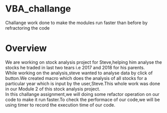 # VBA_challange
Challange work done to make the modules run faster than before by refractoring the code

# Overview
We are working on stock analysis project for Steve,helping him analyse the stocks he traded in last two tears i.e 2017 and 2018 for his parents.</br>While working on the analysis,steve wanted to analyse data by click of button.We created macro which does the analysis of all stocks for a particular year which is input by the user,Steve.This whole work was done in our Module 2 of this stock analysis project.</br>In this challange assignment,we will doing some refactor operation on our code to make it run faster.To check the performace of our code,we will be using timer to record the execution time of our code.